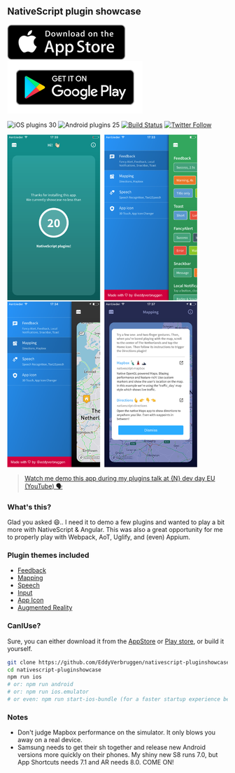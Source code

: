 NativeScript plugin showcase
----------------------------

[![Appstore download][appstore-image]][appstore-url]
[![Playtore download][playstore-image]][playstore-url]

![iOS plugins 30](https://img.shields.io/badge/iOS_plugins-30-blue.svg)
![Android plugins 25](https://img.shields.io/badge/Android_plugins-25-brightgreen.svg)
[![Build Status][build-status]][build-url]
[![Twitter Follow][twitter-image]][twitter-url]


[appstore-image]:screenshots/apple-appstore-badge.svg
[appstore-url]:https://itunes.apple.com/WebObjects/MZStore.woa/wa/viewSoftware?id=1281334006
[playstore-image]:screenshots/google-playstore-badge.svg
[playstore-url]:https://play.google.com/store/apps/details?id=org.nativescript.pluginshowcase
[build-status]:https://travis-ci.org/EddyVerbruggen/nativescript-pluginshowcase.svg?branch=master
[build-url]:https://travis-ci.org/EddyVerbruggen/nativescript-pluginshowcase
[build-status]:https://travis-ci.org/EddyVerbruggen/nativescript-pluginshowcase.svg?branch=master
[build-url]:https://travis-ci.org/EddyVerbruggen/nativescript-pluginshowcase
[twitter-image]:https://img.shields.io/twitter/follow/eddyverbruggen.svg?style=social&label=Follow%20me
[twitter-url]:https://twitter.com/eddyverbruggen

<img src="screenshots/ios/01-home.png" height="378px" /> <img src="screenshots/ios/02-feedback-menu.png" height="378px" /> <img src="screenshots/ios/03-mapping-menu.png" height="378px" /> <img src="screenshots/ios/04-mapping-info.png" height="378px" />

> [Watch me demo this app during my plugins talk at {N} dev day EU (YouTube) 🗣](https://www.youtube.com/watch?v=WqhHorPcnyo)

### What's this?
Glad you asked 😄.. I need it to demo a few plugins and wanted to play a bit more with NativeScript & Angular.
This was also a great opportunity for me to properly play with Webpack, AoT, Uglify, and (even) Appium.

### Plugin themes included
- [Feedback](app/feedback/)
- [Mapping](app/mapping/)
- [Speech](app/speech/)
- [Input](app/input/)
- [App Icon](app/appicon/)
- [Augmented Reality](app/ar/)


### CanIUse?
Sure, you can either download it from the [AppStore](https://itunes.apple.com/WebObjects/MZStore.woa/wa/viewSoftware?id=1281334006) or [Play store](https://play.google.com/store/apps/details?id=org.nativescript.pluginshowcase), or build it yourself.

```bash
git clone https://github.com/EddyVerbruggen/nativescript-pluginshowcase
cd nativescript-pluginshowcase
npm run ios
# or: npm run android
# or: npm run ios.emulator
# or even: npm run start-ios-bundle (for a faster startup experience because of Webpack with Uglify)
```

### Notes
* Don't judge Mapbox performance on the simulator. It only blows you away on a real device.
* Samsung needs to get their sh together and release new Android versions more quickly on their phones. My shiny new S8 runs 7.0, but App Shortcuts needs 7.1 and AR needs 8.0. COME ON!
